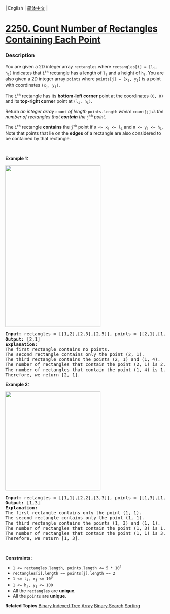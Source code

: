 | English | [简体中文](README.md) |

# [2250. Count Number of Rectangles Containing Each Point](https://leetcode-cn.com/problems/count-number-of-rectangles-containing-each-point)
 ### Description
<p>You are given a 2D integer array <code>rectangles</code> where <code>rectangles[i] = [l<sub>i</sub>, h<sub>i</sub>]</code> indicates that <code>i<sup>th</sup></code> rectangle has a length of <code>l<sub>i</sub></code> and a height of <code>h<sub>i</sub></code>. You are also given a 2D integer array <code>points</code> where <code>points[j] = [x<sub>j</sub>, y<sub>j</sub>]</code> is a point with coordinates <code>(x<sub>j</sub>, y<sub>j</sub>)</code>.</p>

<p>The <code>i<sup>th</sup></code> rectangle has its <strong>bottom-left corner</strong> point at the coordinates <code>(0, 0)</code> and its <strong>top-right corner</strong> point at <code>(l<sub>i</sub>, h<sub>i</sub>)</code>.</p>

<p>Return<em> an integer array </em><code>count</code><em> of length </em><code>points.length</code><em> where </em><code>count[j]</code><em> is the number of rectangles that <strong>contain</strong> the </em><code>j<sup>th</sup></code><em> point.</em></p>

<p>The <code>i<sup>th</sup></code> rectangle <strong>contains</strong> the <code>j<sup>th</sup></code> point if <code>0 &lt;= x<sub>j</sub> &lt;= l<sub>i</sub></code> and <code>0 &lt;= y<sub>j</sub> &lt;= h<sub>i</sub></code>. Note that points that lie on the <strong>edges</strong> of a rectangle are also considered to be contained by that rectangle.</p>

<p>&nbsp;</p>
<p><strong>Example 1:</strong></p>
<img alt="" src="https://assets.leetcode.com/uploads/2022/03/02/example1.png" style="width: 300px; height: 509px;" />
<pre>
<strong>Input:</strong> rectangles = [[1,2],[2,3],[2,5]], points = [[2,1],[1,4]]
<strong>Output:</strong> [2,1]
<strong>Explanation:</strong> 
The first rectangle contains no points.
The second rectangle contains only the point (2, 1).
The third rectangle contains the points (2, 1) and (1, 4).
The number of rectangles that contain the point (2, 1) is 2.
The number of rectangles that contain the point (1, 4) is 1.
Therefore, we return [2, 1].
</pre>

<p><strong>Example 2:</strong></p>
<img alt="" src="https://assets.leetcode.com/uploads/2022/03/02/example2.png" style="width: 300px; height: 312px;" />
<pre>
<strong>Input:</strong> rectangles = [[1,1],[2,2],[3,3]], points = [[1,3],[1,1]]
<strong>Output:</strong> [1,3]
<strong>Explanation:
</strong>The first rectangle contains only the point (1, 1).
The second rectangle contains only the point (1, 1).
The third rectangle contains the points (1, 3) and (1, 1).
The number of rectangles that contain the point (1, 3) is 1.
The number of rectangles that contain the point (1, 1) is 3.
Therefore, we return [1, 3].
</pre>

<p>&nbsp;</p>
<p><strong>Constraints:</strong></p>

<ul>
	<li><code>1 &lt;= rectangles.length, points.length &lt;= 5 * 10<sup>4</sup></code></li>
	<li><code>rectangles[i].length == points[j].length == 2</code></li>
	<li><code>1 &lt;= l<sub>i</sub>, x<sub>j</sub> &lt;= 10<sup>9</sup></code></li>
	<li><code>1 &lt;= h<sub>i</sub>, y<sub>j</sub> &lt;= 100</code></li>
	<li>All the <code>rectangles</code> are <strong>unique</strong>.</li>
	<li>All the <code>points</code> are <strong>unique</strong>.</li>
</ul>

**Related Topics**  [Binary Indexed Tree](https://leetcode-cn.com/tag/binary-indexed-tree) [Array](https://leetcode-cn.com/tag/array) [Binary Search](https://leetcode-cn.com/tag/binary-search) [Sorting](https://leetcode-cn.com/tag/sorting) 